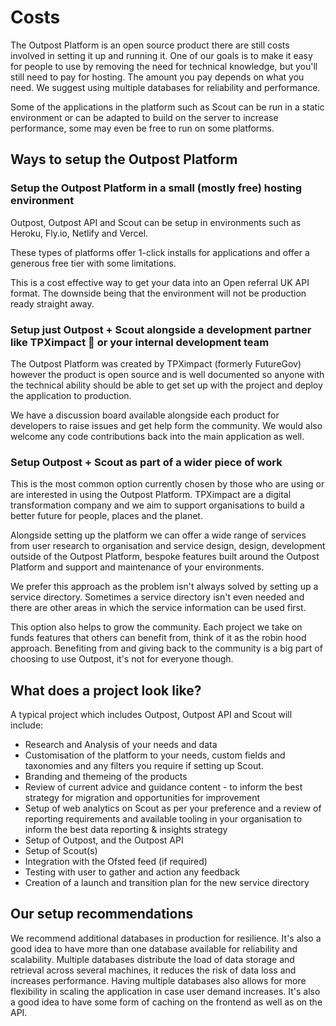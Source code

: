 # Costs

The Outpost Platform is an open source product there are still costs involved in setting it up and running it. One of our goals is to make it easy for people to use by removing the need for technical knowledge, but you'll still need to pay for hosting. The amount you pay depends on what you need. We suggest using multiple databases for reliability and performance.

Some of the applications in the platform such as Scout can be run in a static environment or can be adapted to build on the server to increase performance, some may even be free to run on some platforms.

## Ways to setup the Outpost Platform

### Setup the Outpost Platform in a small (mostly free) hosting environment

Outpost, Outpost API and Scout can be setup in environments such as Heroku, Fly.io, Netlify and Vercel.

These types of platforms offer 1-click installs for applications and offer a generous free tier with some limitations.

This is a cost effective way to get your data into an Open referral UK API format. The downside being that the environment will not be production ready straight away.

### Setup just Outpost + Scout alongside a development partner like TPXimpact 👋 or your internal development team

The Outpost Platform was created by TPXimpact (formerly FutureGov) however the product is open source and is well documented so anyone with the technical ability should be able to get set up with the project and deploy the application to production.

We have a discussion board available alongside each product for developers to raise issues and get help form the community. We would also welcome any code contributions back into the main application as well.

### Setup Outpost + Scout as part of a wider piece of work

This is the most common option currently chosen by those who are using or are interested in using the Outpost Platform. TPXimpact are a digital transformation company and we aim to support organisations to build a better future for people, places and the planet.

Alongside setting up the platform we can offer a wide range of services from user research to organisation and service design, design, development outside of the Outpost Platform, bespoke features built around the Outpost Platform and support and maintenance of your environments.

We prefer this approach as the problem isn't always solved by setting up a service directory. Sometimes a service directory isn't even needed and there are other areas in which the service information can be used first.

This option also helps to grow the community. Each project we take on funds features that others can benefit from, think of it as the robin hood approach. Benefiting from and giving back to the community is a big part of choosing to use Outpost, it's not for everyone though.

## What does a project look like?

A typical project which includes Outpost, Outpost API and Scout will include:

- Research and Analysis of your needs and data
- Customisation of the platform to your needs, custom fields and taxonomies and any filters you require if setting up Scout.
- Branding and themeing of the products
- Review of current advice and guidance content - to inform the best strategy for migration and opportunities for improvement
- Setup of web analytics on Scout as per your preference and a review of reporting requirements and available tooling in your organisation to inform the best data reporting & insights strategy
- Setup of Outpost, and the Outpost API
- Setup of Scout(s)
- Integration with the Ofsted feed (if required)
- Testing with user to gather and action any feedback
- Creation of a launch and transition plan for the new service directory

## Our setup recommendations

We recommend additional databases in production for resilience. It's also a good idea to have more than one database available for reliability and scalability. Multiple databases distribute the load of data storage and retrieval across several machines, it reduces the risk of data loss and increases performance. Having multiple databases also allows for more flexibility in scaling the application in case user demand increases. It's also a good idea to have some form of caching on the frontend as well as on the API.
